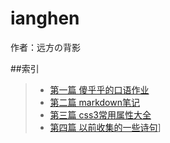 # ianghen
作者：远方の背影

##索引
> * [第一篇 傻乎乎的口语作业](01.md)
> * [第二篇 markdown笔记](markdown.md)
> * [第三篇 css3常用属性大全](css3.md)
> * [第四篇 以前收集的一些诗句](verse.md)]





